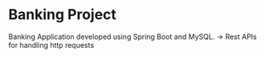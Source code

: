 # Banking Project
Banking Application developed using Spring Boot and MySQL.
-> Rest APIs for handling http requests

